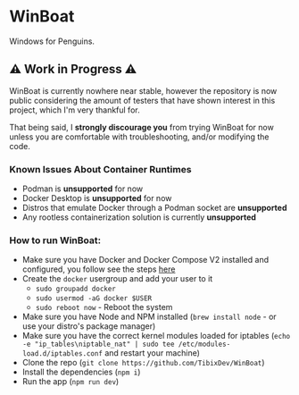 # WinBoat

Windows for Penguins.

## ⚠️ Work in Progress ⚠️

WinBoat is currently nowhere near stable, however the repository is now public considering the amount of testers that have shown interest in this project, which I'm very thankful for. 

That being said, I **strongly discourage you** from trying WinBoat for now unless you are comfortable with troubleshooting, and/or modifying the code.

### Known Issues About Container Runtimes
- Podman is **unsupported** for now
- Docker Desktop is **unsupported** for now
- Distros that emulate Docker through a Podman socket are **unsupported**
- Any rootless containerization solution is currently **unsupported**

### How to run WinBoat:
- Make sure you have Docker and Docker Compose V2 installed and configured, you follow see the steps [here](https://docs.docker.com/engine/install/)
- Create the `docker` usergroup and add your user to it
    - `sudo groupadd docker`
    - `sudo usermod -aG docker $USER`
    - `sudo reboot now` - Reboot the system
- Make sure you have Node and NPM installed (`brew install node` - or use your distro's package manager)
- Make sure you have the correct kernel modules loaded for iptables (`echo -e "ip_tables\niptable_nat" | sudo tee /etc/modules-load.d/iptables.conf` and restart your machine)
- Clone the repo (`git clone https://github.com/TibixDev/WinBoat`)
- Install the dependencies (`npm i`)
- Run the app (`npm run dev`)